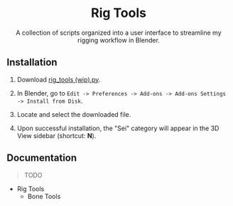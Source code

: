 <h1 align="center">
    Rig Tools
</h1>

<div align="center">
    A collection of scripts organized into a user interface to streamline my rigging workflow in Blender.
</div>

## Installation

1. Download [rig_tools (wip).py](<./rig_tools (wip).py>).

1. In Blender, go to `Edit -> Preferences -> Add-ons -> Add-ons Settings -> Install from Disk`.
1. Locate and select the downloaded file.
1. Upon successful installation, the "Sei" category will appear in the 3D View sidebar (shortcut: **N**).

## Documentation

> TODO

- Rig Tools
    - Bone Tools